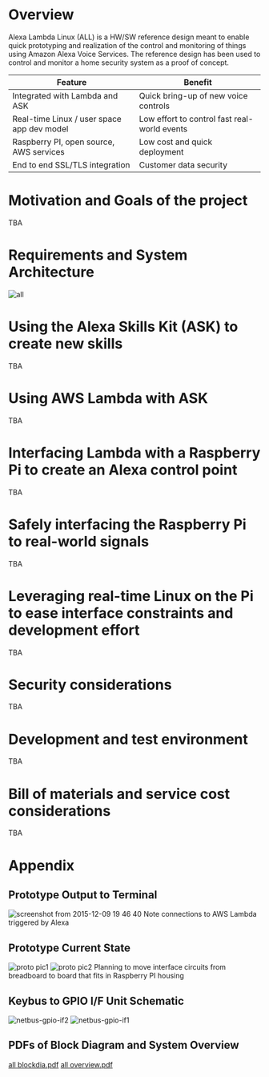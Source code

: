 # Overview
Alexa Lambda Linux (ALL) is a HW/SW reference design meant to enable quick prototyping and realization of the control and monitoring of things using Amazon Alexa Voice Services. The reference design has been used to control and monitor a home security system as a proof of concept.

Feature | Benefit
------------ | -------------
Integrated with Lambda and ASK | Quick bring-up of new voice controls
Real-time Linux / user space app dev model | Low effort to control fast real-world events
Raspberry PI, open source, AWS services | Low cost and quick deployment
End to end SSL/TLS integration | Customer data security

# Motivation and Goals of the project
TBA

# Requirements and System Architecture
![all](https://cloud.githubusercontent.com/assets/12125472/11692383/0e4a623e-9e54-11e5-8a78-b6fdf3eb9ba2.png)

# Using the Alexa Skills Kit (ASK) to create new skills
TBA

# Using AWS Lambda with ASK
TBA

# Interfacing Lambda with a Raspberry Pi to create an Alexa control point
TBA

# Safely interfacing the Raspberry Pi to real-world signals
TBA

# Leveraging real-time Linux on the Pi to ease interface constraints and development effort
TBA

# Security considerations
TBA

# Development and test environment
TBA

# Bill of materials and service cost considerations
TBA

# Appendix

## Prototype Output to Terminal
![screenshot from 2015-12-09 19 46 40](https://cloud.githubusercontent.com/assets/12125472/11706514/3819320c-9eae-11e5-95d0-af8bdee6ed24.png)
Note connections to AWS Lambda triggered by Alexa

## Prototype Current State
![proto pic1](https://cloud.githubusercontent.com/assets/12125472/11706674/a8721fcc-9eaf-11e5-8707-f780ae4ef86a.png)
![proto pic2](https://cloud.githubusercontent.com/assets/12125472/11706679/b0fb6950-9eaf-11e5-95be-3d668412c5e2.png)
Planning to move interface circuits from breadboard to board that fits in Raspberry PI housing 

## Keybus to GPIO I/F Unit Schematic
![netbus-gpio-if2](https://cloud.githubusercontent.com/assets/12125472/11706723/416ad890-9eb0-11e5-976f-e48f492587b6.png)
![netbus-gpio-if1](https://cloud.githubusercontent.com/assets/12125472/11706728/47b519f4-9eb0-11e5-8f12-56c11d6d14d0.png)

## PDFs of Block Diagram and System Overview
[all blockdia.pdf](https://github.com/goruck/all/files/57052/all.blockdia.pdf)
[all overview.pdf](https://github.com/goruck/all/files/57059/all.overview.pdf)
